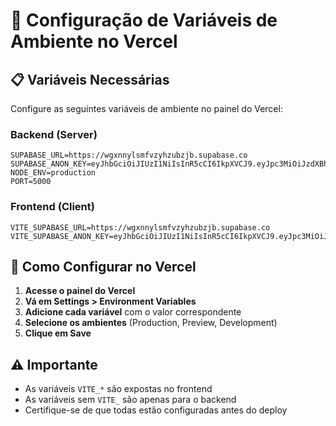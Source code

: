 # 🔧 Configuração de Variáveis de Ambiente no Vercel

## 📋 Variáveis Necessárias

Configure as seguintes variáveis de ambiente no painel do Vercel:

### **Backend (Server)**
```
SUPABASE_URL=https://wgxnnylsmfvzyhzubzjb.supabase.co
SUPABASE_ANON_KEY=eyJhbGciOiJIUzI1NiIsInR5cCI6IkpXVCJ9.eyJpc3MiOiJzdXBhYmFzZSIsInJlZiI6IndneG5ueWxzbWZ2enloenViempiIiwicm9sZSI6ImFub24iLCJpYXQiOjE3NTcyMjAzOTMsImV4cCI6MjA3Mjc5NjM5M30.evVEOaqpJ8qJVfQ0M1pALXzY3RVjeZ0dNBFNakqvzmM
NODE_ENV=production
PORT=5000
```

### **Frontend (Client)**
```
VITE_SUPABASE_URL=https://wgxnnylsmfvzyhzubzjb.supabase.co
VITE_SUPABASE_ANON_KEY=eyJhbGciOiJIUzI1NiIsInR5cCI6IkpXVCJ9.eyJpc3MiOiJzdXBhYmFzZSIsInJlZiI6IndneG5ueWxzbWZ2enloenViempiIiwicm9sZSI6ImFub24iLCJpYXQiOjE3NTcyMjAzOTMsImV4cCI6MjA3Mjc5NjM5M30.evVEOaqpJ8qJVfQ0M1pALXzY3RVjeZ0dNBFNakqvzmM
```

## 🚀 Como Configurar no Vercel

1. **Acesse o painel do Vercel**
2. **Vá em Settings > Environment Variables**
3. **Adicione cada variável** com o valor correspondente
4. **Selecione os ambientes** (Production, Preview, Development)
5. **Clique em Save**

## ⚠️ Importante

- As variáveis `VITE_*` são expostas no frontend
- As variáveis sem `VITE_` são apenas para o backend
- Certifique-se de que todas estão configuradas antes do deploy
